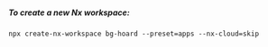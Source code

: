 ##### To create a new Nx workspace:

```shell
npx create-nx-workspace bg-hoard --preset=apps --nx-cloud=skip
```
